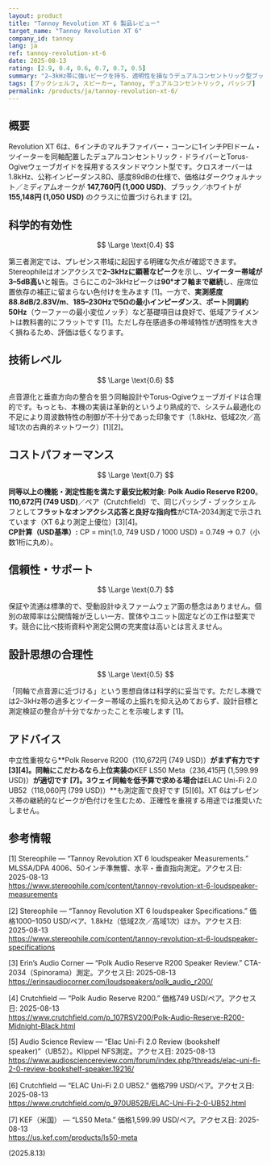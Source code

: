 ```yaml
---
layout: product
title: "Tannoy Revolution XT 6 製品レビュー"
target_name: "Tannoy Revolution XT 6"
company_id: tannoy
lang: ja
ref: tannoy-revolution-xt-6
date: 2025-08-13
rating: [2.9, 0.4, 0.6, 0.7, 0.7, 0.5]
summary: "2–3kHz帯に強いピークを持ち、透明性を損なうデュアルコンセントリック型ブックシェルフ。構造品質は妥当ながら測定上の弱点が支配的です"
tags: [ブックシェルフ, スピーカー, Tannoy, デュアルコンセントリック, パッシブ]
permalink: /products/ja/tannoy-revolution-xt-6/
---
```


## 概要

Revolution XT 6は、6インチのマルチファイバー・コーンに1インチPEIドーム・ツイーターを同軸配置したデュアルコンセントリック・ドライバーとTorus-Ogiveウェーブガイドを採用するスタンドマウント型です。クロスオーバーは1.8kHz、公称インピーダンス8Ω、感度89dBの仕様で、価格はダークウォルナット／ミディアムオークが **147,760円 (1,000 USD)**、ブラック／ホワイトが **155,148円 (1,050 USD)** のクラスに位置づけられます [2]。

## 科学的有効性

$$ \Large \text{0.4} $$

第三者測定では、プレゼンス帯域に起因する明確な欠点が確認できます。Stereophileはオンアクシスで**2–3kHzに顕著なピーク**を示し、**ツイーター帯域が3–5dB高い**と報告。さらにこの2–3kHzピークは**90°オフ軸まで継続**し、座席位置依存の補正に留まらない色付けを生みます [1]。一方で、**実測感度88.8dB/2.83V/m**、**185–230Hzで5Ωの最小インピーダンス**、**ポート同調約50Hz**（ウーファーの最小変位ノッチ）など基礎項目は良好で、低域アライメントは教科書的にフラットです [1]。ただし存在感過多の帯域特性が透明性を大きく損ねるため、評価は低くなります。

## 技術レベル

$$ \Large \text{0.6} $$

点音源化と垂直方向の整合を狙う同軸設計やTorus-Ogiveウェーブガイドは合理的です。もっとも、本機の実装は革新的というより熟成的で、システム最適化の不足により周波数特性の制御が不十分であった印象です（1.8kHz、低域2次／高域1次の古典的ネットワーク）[1][2]。

## コストパフォーマンス

$$ \Large \text{0.7} $$

**同等以上の機能・測定性能を満たす最安比較対象:** **Polk Audio Reserve R200**。**110,672円 (749 USD)**／ペア（Crutchfield）で、同じパッシブ・ブックシェルフとして**フラットなオンアクシス応答と良好な指向性**がCTA-2034測定で示されています（XT 6より測定上優位）[3][4]。  
**CP計算（USD基準）:** CP = min(1.0, 749 USD / 1000 USD) = 0.749 → 0.7（小数1桁に丸め）。

## 信頼性・サポート

$$ \Large \text{0.7} $$

保証や流通は標準的で、受動設計ゆえファームウェア面の懸念はありません。個別の故障率は公開情報が乏しい一方、筐体やユニット固定などの工作は堅実です。競合に比べ技術資料や測定公開の充実度は高いとは言えません。

## 設計思想の合理性

$$ \Large \text{0.5} $$

「同軸で点音源に近づける」という思想自体は科学的に妥当です。ただし本機では2–3kHz帯の過多とツイーター帯域の上振れを抑え込めておらず、設計目標と測定検証の整合が十分でなかったことを示唆します [1]。

## アドバイス

中立性重視なら**Polk Reserve R200（110,672円 (749 USD)）**がまず有力です [3][4]。同軸にこだわるなら上位実装の**KEF LS50 Meta（236,415円 (1,599.99 USD)）**が適切です [7]。3ウェイ同軸を低予算で求める場合は**ELAC Uni-Fi 2.0 UB52（118,060円 (799 USD)）**も測定面で良好です [5][6]。XT 6はプレゼンス帯の継続的なピークが色付けを生むため、正確性を重視する用途では推奨いたしません。

## 参考情報

[1] Stereophile — “Tannoy Revolution XT 6 loudspeaker Measurements.” MLSSA/DPA 4006、50インチ準無響、水平・垂直指向測定。アクセス日: 2025-08-13  
https://www.stereophile.com/content/tannoy-revolution-xt-6-loudspeaker-measurements

[2] Stereophile — “Tannoy Revolution XT 6 loudspeaker Specifications.” 価格1000–1050 USD/ペア、1.8kHz（低域2次／高域1次）ほか。アクセス日: 2025-08-13  
https://www.stereophile.com/content/tannoy-revolution-xt-6-loudspeaker-specifications

[3] Erin’s Audio Corner — “Polk Audio Reserve R200 Speaker Review.” CTA-2034（Spinorama）測定。アクセス日: 2025-08-13  
https://erinsaudiocorner.com/loudspeakers/polk_audio_r200/

[4] Crutchfield — “Polk Audio Reserve R200.” 価格749 USD/ペア。アクセス日: 2025-08-13  
https://www.crutchfield.com/p_107RSV200/Polk-Audio-Reserve-R200-Midnight-Black.html

[5] Audio Science Review — “Elac Uni-Fi 2.0 Review (bookshelf speaker)”（UB52）。Klippel NFS測定。アクセス日: 2025-08-13  
https://www.audiosciencereview.com/forum/index.php?threads/elac-uni-fi-2-0-review-bookshelf-speaker.19216/

[6] Crutchfield — “ELAC Uni-Fi 2.0 UB52.” 価格799 USD/ペア。アクセス日: 2025-08-13  
https://www.crutchfield.com/p_970UB52B/ELAC-Uni-Fi-2-0-UB52.html

[7] KEF（米国） — “LS50 Meta.” 価格1,599.99 USD/ペア。アクセス日: 2025-08-13  
https://us.kef.com/products/ls50-meta

(2025.8.13)

